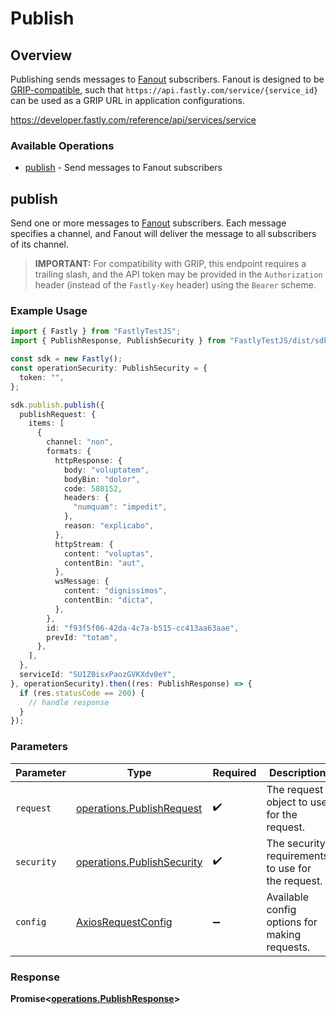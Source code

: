 # Publish

## Overview

Publishing sends messages to [Fanout](https://developer.fastly.com/learning/concepts/real-time-messaging/fanout) subscribers. Fanout is designed to be [GRIP-compatible](https://pushpin.org/docs/protocols/grip/), such that `https://api.fastly.com/service/{service_id}` can be used as a GRIP URL in application configurations.

<https://developer.fastly.com/reference/api/services/service>
### Available Operations

* [publish](#publish) - Send messages to Fanout subscribers

## publish

Send one or more messages to [Fanout](https://developer.fastly.com/learning/concepts/real-time-messaging/fanout) subscribers. Each message specifies a channel, and Fanout will deliver the message to all subscribers of its channel.
> **IMPORTANT:** For compatibility with GRIP, this endpoint requires a trailing slash, and the API token may be provided in the `Authorization` header (instead of the `Fastly-Key` header) using the `Bearer` scheme.


### Example Usage

```typescript
import { Fastly } from "FastlyTestJS";
import { PublishResponse, PublishSecurity } from "FastlyTestJS/dist/sdk/models/operations";

const sdk = new Fastly();
const operationSecurity: PublishSecurity = {
  token: "",
};

sdk.publish.publish({
  publishRequest: {
    items: [
      {
        channel: "non",
        formats: {
          httpResponse: {
            body: "voluptatem",
            bodyBin: "dolor",
            code: 580152,
            headers: {
              "numquam": "impedit",
            },
            reason: "explicabo",
          },
          httpStream: {
            content: "voluptas",
            contentBin: "aut",
          },
          wsMessage: {
            content: "dignissimos",
            contentBin: "dicta",
          },
        },
        id: "f93f5f06-42da-4c7a-b515-cc413aa63aae",
        prevId: "totam",
      },
    ],
  },
  serviceId: "SU1Z0isxPaozGVKXdv0eY",
}, operationSecurity).then((res: PublishResponse) => {
  if (res.statusCode == 200) {
    // handle response
  }
});
```

### Parameters

| Parameter                                                                | Type                                                                     | Required                                                                 | Description                                                              |
| ------------------------------------------------------------------------ | ------------------------------------------------------------------------ | ------------------------------------------------------------------------ | ------------------------------------------------------------------------ |
| `request`                                                                | [operations.PublishRequest](../../models/operations/publishrequest.md)   | :heavy_check_mark:                                                       | The request object to use for the request.                               |
| `security`                                                               | [operations.PublishSecurity](../../models/operations/publishsecurity.md) | :heavy_check_mark:                                                       | The security requirements to use for the request.                        |
| `config`                                                                 | [AxiosRequestConfig](https://axios-http.com/docs/req_config)             | :heavy_minus_sign:                                                       | Available config options for making requests.                            |


### Response

**Promise<[operations.PublishResponse](../../models/operations/publishresponse.md)>**

